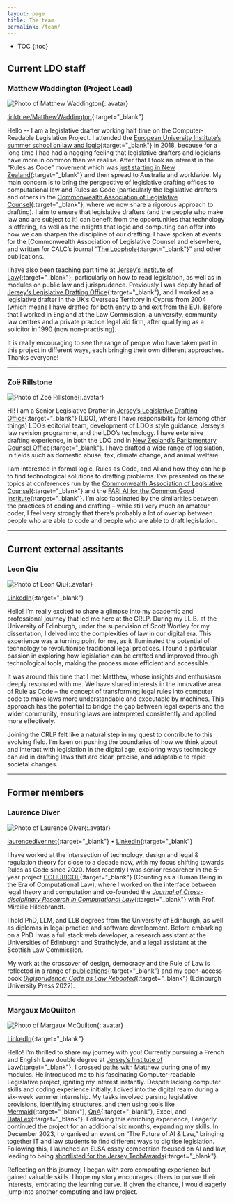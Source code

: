 ```yaml
---
layout: page
title: The team
permalink: /team/
---
```


* TOC 
{:toc}

## Current LDO staff

### Matthew Waddington (Project Lead)

![Photo of Matthew Waddington](/images/crlp-matthew.png){:.avatar}

[linktr.ee/MatthewWaddington](https://linktr.ee/MatthewWaddington){:target="_blank"}

Hello -- I am a legislative drafter working half time on the Computer-Readable Legislation Project. I attended the [European University Institute’s summer school on law and logic](https://www.eui.eu/apply?id=summer-school-on-law-and-logic){:target="_blank"} in 2018, because for a long time I had had a nagging feeling that legislative drafters and logicians have more in common than we realise. After that I took an interest in the “Rules as Code” movement which was [just starting in New Zealand](https://www.digital.govt.nz/dmsdocument/95-better-rules-for-government-discovery-report/html){:target="_blank"} and then spread to Australia and worldwide. My main concern is to bring the perspective of legislative drafting offices to computational law and Rules as Code (particularly the legislative drafters and others in the [Commonwealth Association of Legislative Counsel](http://www.calc.ngo/){:target="_blank"}, where we now share a rigorous approach to drafting). I aim to ensure that legislative drafters (and the people who make law and are subject to it) can benefit from the opportunities that technology is offering, as well as the insights that logic and computing can offer into how we can sharpen the discipline of our drafting. I have spoken at events for the [Commonwealth Association of Legislative Counsel and elsewhere, and written for CALC’s journal “[The Loophole](https://www.calc.ngo/publications/loopholes){:target="_blank"}” and other publications. 

I have also been teaching part time at [Jersey’s Institute of Law](https://www.lawinstitute.ac.je/){:target="_blank"}, particularly on how to read legislation, as well as in modules on public law and jurisprudence. Previously I was deputy head of [Jersey’s Legislative Drafting Office](https://www.gov.je/Government/NonexecLegal/StatesGreffe/Pages/LegislativeDraftingOffice.aspx){:target="_blank"}, and I worked as a legislative drafter in the UK’s Overseas Territory in Cyprus from 2004 (which means I have drafted for both entry to and exit from the EU). Before that I worked in England at the Law Commission, a university, community law centres and a private practice legal aid firm, after qualifying as a solicitor in 1990 (now non-practising).

It is really encouraging to see the range of people who have taken part in this project in different ways, each bringing their own different approaches. Thanks everyone!

----

### Zoë Rillstone

![Photo of Zoë Rillstone](/images/crlp-zoe.jpg){:.avatar}

Hi! I am a Senior Legislative Drafter in [Jersey’s Legislative Drafting Office](https://www.gov.je/Government/NonexecLegal/StatesGreffe/Pages/LegislativeDraftingOffice.aspx){:target="_blank"} (LDO), where I have responsibility for (among other things) LDO’s editorial team, development of LDO’s style guidance, Jersey’s law revision programme, and the LDO’s technology. I have extensive drafting experience, in both the LDO and in [New Zealand’s Parliamentary Counsel Office](https://www.pco.govt.nz/){:target="_blank"}. I have drafted a wide range of legislation, in fields such as domestic abuse, tax, climate change, and animal welfare.

I am interested in formal logic, Rules as Code, and AI and how they can help to find technological solutions to drafting problems. I’ve presented on these topics at conferences run by the [Commonwealth Association of Legislative Counsel](https://www.calc.ngo/){:target="_blank"} and the [FARI AI for the Common Good Institute](https://www.fari.brussels/){:target="_blank"}. I’m also fascinated by the similarities between the practices of coding and drafting – while still very much an amateur coder, I feel very strongly that there’s probably a lot of overlap between people who are able to code and people who are able to draft legislation.

----

## Current external assitants

### Leon Qiu

![Photo of Leon Qiu](/images/crlp-leon.jpg){:.avatar}

[LinkedIn](https://www.linkedin.com/in/qiutinsanleon/){:target="_blank"}

Hello! I’m really excited to share a glimpse into my academic and professional journey that led me here at the CRLP. During my LL.B. at the University of Edinburgh, under the supervision of Scott Wortley for my dissertation, I delved into the complexities of law in our digital era. This experience was a turning point for me, as it illuminated the potential of technology to revolutionise traditional legal practices. I found a particular passion in exploring how legislation can be crafted and improved through technological tools, making the process more efficient and accessible.

It was around this time that I met Matthew, whose insights and enthusiasm deeply resonated with me. We have shared interests in the innovative area of Rule as Code – the concept of transforming legal rules into computer code to make laws more understandable and executable by machines. This approach has the potential to bridge the gap between legal experts and the wider community, ensuring laws are interpreted consistently and applied more effectively.

Joining the CRLP felt like a natural step in my quest to contribute to this evolving field. I’m keen on pushing the boundaries of how we think about and interact with legislation in the digital age, exploring ways technology can aid in drafting laws that are clear, precise, and adaptable to rapid societal changes.

----

## Former members

### Laurence Diver

![Photo of Laurence Diver](/images/crlp-laurence.jpg){:.avatar}

[laurencediver.net](https://laurencediver.net){:target="_blank"} &bull; [LinkedIn](https://www.linkedin.com/in/laurencediver/){:target="_blank"}

I have worked at the intersection of technology, design and legal & regulation theory for close to a decade now, with my focus shifting towards Rules as Code since 2020. Most recently I was senior researcher in the 5-year project [COHUBICOL](https://cohubicol.com){:target="_blank"} (Counting as a Human Being in the Era of Computational Law), where I worked on the interface between legal theory and computation and co-founded the [*Journal of Cross-disciplinary Research in Computational Law*](https://journalcrcl.org){:target="_blank"} with Prof. Mireille Hildebrandt. 

I hold PhD, LLM, and LLB degrees from the University of Edinburgh, as well as diplomas in legal practice and software development. Before embarking on a PhD I was a full stack web developer, a research assistant at the Universities of Edinburgh and Strathclyde, and a legal assistant at the Scottish Law Commission.

My work at the crossover of design, democracy and the Rule of Law is reflected in a range of [publications](https://laurencediver.net/publications-and-presentations/){:target="_blank"} and my open-access book [*Digisprudence: Code as Law Rebooted*](https://edinburghuniversitypress.com/book-digisprudence-code-as-law-rebooted.html){:target="_blank"} (Edinburgh University Press 2022).

----

### Margaux McQuilton

![Photo of Margaux McQuilton](/images/crlp-margaux.png){:.avatar}

[LinkedIn](https://www.linkedin.com/in/margaux-mcquilton-471302254/){:target="_blank"} 

Hello! I'm thrilled to share my journey with you! Currently pursuing a French and English Law double degree at [Jersey’s Institute of Law](https://www.lawinstitute.ac.je/){:target="_blank"}, I crossed paths with Matthew during one of my modules. He introduced me to his fascinating Computer-readable Legislative project, igniting my interest instantly. Despite lacking computer skills and coding experience initially, I dived into the digital realm during a six-week summer internship. My tasks involved parsing legislative provisions, identifying structures, and then using tools like [Mermaid](https://mermaid.js.org/){:target="_blank"}, [QnA](https://www.qnamarkup.org/){:target="_blank"}, Excel, and [DataLex](https://austlii.community/wiki/DataLex){:target="_blank"}. Following this enriching experience, I eagerly continued the project for an additional six months, expanding my skills. In December 2023, I organised an event on “The Future of AI & Law,” bringing together IT and law students to find different ways to digitise legislation. Following this, I launched an ELSA essay competition focused on AI and law, leading to being [shortlisted for the Jersey TechAwards](https://twitter.com/InstofLawJersey/status/1757399603832406368 "https://twitter.com/instoflawjersey/status/1757399603832406368"){:target="_blank"}.

Reflecting on this journey, I began with zero computing experience but gained valuable skills. I hope my story encourages others to pursue their interests, embracing the learning curve. If given the chance, I would eagerly jump into another computing and law project.
